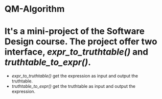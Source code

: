 # QM-Algorithm
# It's a mini-project of the Software Design course. The project offer two interface, *expr_to_truthtable()* and *truthtable_to_expr()*.
* *expr_to_truthtable()* get the expression as input and output the truthtable.
* *truthtable_to_expr()* get the truthtable as input and output the expression.
